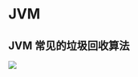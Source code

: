 # JVM
## JVM 常见的垃圾回收算法
![](https://box.kancloud.cn/29d85108388ba9a7b565b88ddaeb0e5f_605x591.jpg)

```